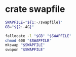 # crate swapfile
```bash
SWAPFILE="${1:-/swapfile}"
GB="${2:-4G}"

fallocate -l "$GB" "$SWAPFILE"
chmod 600 "$SWAPFILE"
mkswap "$SWAPFILE"
swapon "$SWAPFILE"
```
